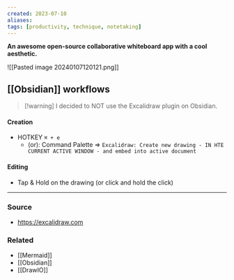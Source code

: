 ```yaml
---
created: 2023-07-10
aliases: 
tags: [productivity, technique, notetaking]
---
```

**An awesome open-source collaborative whiteboard app with a cool aesthetic.**

![[Pasted image 20240107120121.png]]

## [[Obsidian]] workflows

> [!warning] I decided to NOT use the Excalidraw plugin on Obsidian.
#### Creation
- HOTKEY `⌘ + e`
	- (or): Command Palette => `Excalidraw: Create new drawing - IN HTE CURRENT ACTIVE WINDOW - and embed into active document`
#### Editing
- Tap & Hold on the drawing (or click and hold the click)

****
### Source
- https://excalidraw.com

### Related
- [[Mermaid]]
- [[Obsidian]]
- [[DrawIO]]
  
